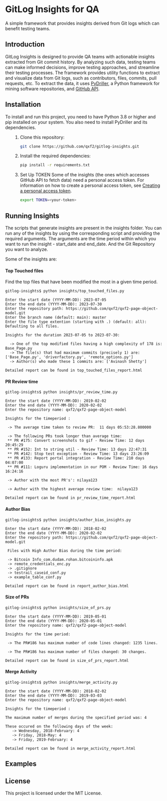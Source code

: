 # GitLog Insights for QA
A simple framework that provides insights derived from Git logs which can benefit testing teams. 

## Introduction

GitLog Insights is designed to provide QA teams with actionable insights extracted from Git commit history. By analyzing such data, testing teams can make informed decisions, improve testing approaches, and streamline their testing processes. The framework provides utility functions to extract and visualize data from Git logs, such as contributors, files, commits, pull requests, etc. To extract the data, it uses [PyDriller](https://github.com/ishepard/pydriller), a Python framework for mining software repositories, and [GitHub API](https://docs.github.com/en/rest/guides/getting-started-with-the-rest-api?apiVersion=2022-11-28).

## Installation
To install and run this project, you need to have Python 3.8 or higher and pip installed on your system. You also need to install PyDriller and its dependencies.

<ul>
   
1. Clone this repository:
   ```sh
   git clone https://github.com/qxf2/gitlog-insights.git
   ```

2. Install the required dependencies:
   ```sh
   pip install -r requirements.txt
   ```
   
3. Set Up TOKEN
   Some of the insights (the ones which accesses GitHub API to fetch data) need a personal access token.
   For information on how to create a personal access token, see [Creating a personal access token](https://docs.github.com/en/authentication/keeping-your-account-and-data-secure/managing-your-personal-access-tokens#creating-a-fine-grained-personal-access-token).

   ```sh
   export TOKEN=<your-token>
   ```
</ul>

## Running Insights
The scripts that generate insights are present in the insights folder. You can run any of the insights by using the corresponding script and providing the required arguments. The arguments are the time period within which you want to run the insight - start_date and end_date. And the Git Repository you want to analyze.

Some of the insights are:

#### Top Touched files

Find the top files that have been modified the most in a given time period.

```
gitlog-insights$ python insights/top_touched_files.py

Enter the start date (YYYY-MM-DD): 2023-07-05
Enter the end date (YYYY-MM-DD): 2023-07-30
Enter the repository path: https://github.com/qxf2/qxf2-page-object-model.git
Enter the branch name (default: main): master
Enter the file type extention (starting with .) (default: all):
Defaulting to all files.

Insights for the duration 2023-07-05 to 2023-07-30:

  -> One of the top modified files having a high complexity of 178 is: Base_Page.py
  -> The file(s) that had maximum commits (precisely 1) are: ['Base_Page.py', 'driverfactory.py', 'remote_options.py']
  -> Author(s) who made these 1 commits are: ['Avinash Shetty']

Detailed report can be found in top_touched_files_report.html
```

#### PR Review time

```
gitlog-insights$ python insights/pr_review_time.py

Enter the start date (YYYY-MM-DD): 2019-02-02
Enter the end date (YYYY-MM-DD): 2020-02-02
Enter the repository name: qxf2/qxf2-page-object-model

Insights for the timeperiod :

 -> The average time taken to review PR:  11 days 05:53:28.800000

 -> The following PRs took longer than average time:
 ** PR #175: Convert screenshots to gif - Review Time: 12 days 20:45:29
 ** PR #152: Int to string util - Review Time: 13 days 22:47:31
 ** PR #142: Stop test exception - Review Time: 13 days 23:26:09
 ** PR #133: Report portal integration - Review Time: 210 days 04:07:00
 ** PR #111: Loguru implementation in our POM - Review Time: 16 days 16:24:16

 -> Author with the most PR's': nilaya123

 -> Author with the highest average review time:  nilaya123

Detailed report can be found in pr_review_time_report.html
```

#### Author Bias
```
gitlog-insights$ python insights/author_bias_insights.py

Enter the start date (YYYY-MM-DD): 2018-02-02
Enter the end date (YYYY-MM-DD): 2020-02-02
Enter the repository path: https://github.com/qxf2/qxf2-page-object-model.git

 Files with High Author Bias during the time period:

 -> Bitcoin Info_com.dudam.rohan.bitcoininfo.apk
 -> remote_credentials_enc.py
 -> .gitignore
 -> testrail_caseid_conf.py
 -> example_table_conf.py

Detailed report can be found in report_author_bias.html
```

#### Size of PRs

```
gitlog-insights$ python insights/size_of_prs.py

Enter the start date (YYYY-MM-DD): 2019-05-01
Enter the end date (YYYY-MM-DD): 2020-05-01
Enter the repository name: qxf2/qxf2-page-object-model

Insights for the time period:

 -> The PR#186 has maximum number of code lines changed: 1235 lines.

 -> The PR#186 has maximum number of files changed: 30 changes.

Detailed report can be found in size_of_prs_report.html
```
#### Merge Activity

```
gitlog-insights$ python insights/merge_activity.py

Enter the start date (YYYY-MM-DD): 2018-02-02
Enter the end date (YYYY-MM-DD): 2019-03-03
Enter the repository name: qxf2/qxf2-page-object-model

Insights for the timeperiod :

The maximum number of merges during the specified period was: 4

These occured on the following days of the week:
   -> Wednesday, 2018-February: 4
   -> Friday, 2018-May: 4
   -> Friday, 2019-February: 4

Detailed report can be found in merge_activity_report.html

```




## Examples



## License
This project is licensed under the MIT License.
